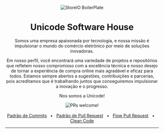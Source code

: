<p align="center">
  <img src="https://avatars.githubusercontent.com/u/68667121?s=400&u=27e7e3be1258712357abad5be29af0cecd743015&v=4" alt="StoreIO BoilerPlate">
  <br />
  <h1 align="center">Unicode Software House</h1>
</p>
<p align="center">
  Somos uma empresa apaixonada por tecnologia, e nossa missão é impulsionar o mundo do comércio eletrônico por meio de soluções inovadoras.
</p>
<p align="center">
  Em nosso perfil, você encontrará uma variedade de projetos e repositórios que refletem nosso compromisso com a excelência técnica e nosso desejo de tornar a experiência de compra online mais agradável e eficaz para todos. Estamos sempre abertos a sugestões, contribuições e parcerias, pois acreditamos que é trabalhando juntos que conseguiremos impulsionar a inovação e o progresso.
</p>
<p align="center">
  Nos somos a Unicode!
</p>

<div align="center">
  <img src="https://img.shields.io/static/v1?label=PRs&message=São Bem Vindos&style=flat-square&color=0090FF&labelColor=000000" alt="PRs welcome!" />
</div>

<div align="center">
  <br />
  <a href="/profile/commits/index.md" target="_blank">Padrão de Commits</a>
  <span>&nbsp;&nbsp;•&nbsp;&nbsp;</span>
  <a href="/profile/pullrequest/index.md" target="_blank">Padrão de Pull Request</a>
  <span>&nbsp;&nbsp;•&nbsp;&nbsp;</span>
  <a href="/profile/flowpr/index.md" target="_blank">Flow Pull Request</a>
  <span>&nbsp;&nbsp;•&nbsp;&nbsp;</span>
  <a href="/profile/cleancode/index.md" target="_blank">Clean Code</a>
  <hr />

